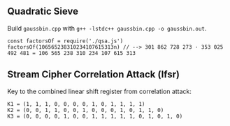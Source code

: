 ## Quadratic Sieve

Build `gaussbin.cpp` with `g++ -lstdc++ gaussbin.cpp -o gaussbin.out`.

```node
const factorsOf = require('./qsa.js')
factorsOf(106565238310234107615313n) // --> 301 862 728 273 · 353 025 492 481 = 106 565 238 310 234 107 615 313
```

## Stream Cipher Correlation Attack (lfsr)

Key to the combined linear shift register from correlation attack:
```
K1 = (1, 1, 1, 0, 0, 0, 0, 1, 0, 1, 1, 1, 1)
K2 = (0, 0, 1, 1, 0, 0, 1, 0, 0, 0, 1, 0, 1, 1, 0)
K3 = (0, 0, 0, 0, 1, 0, 0, 1, 1, 1, 1, 1, 0, 1, 0, 1, 0)
```
